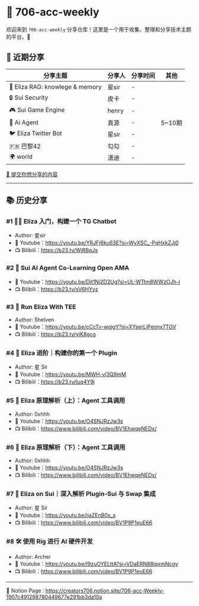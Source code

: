 # 🚀 706-acc-weekly

欢迎来到 `706-acc-weekly` 分享仓库！这里是一个用于收集、整理和分享技术主题的平台。🌟

## 📅 近期分享

| 分享主题 | 分享人 | 分享时间 | 其他 |
| --- | --- | --- | --- |
| 🧠 Eliza RAG: knowlege & memory  | 星sir | - |  |
| 🔒 Sui Security  | 皮卡 | - |  |
| 🎮 Sui Game Engine  | henry | - |  |
| 🤖 Ai Agent  | 真源 | - | 5~10期 |
| 🐦 Eliza Twitter Bot | 星sir | - |  |
| 🇫🇷 巴黎42 | 勾勾 | - |  |
| 🌍 world | 潇迪 | - |  |

[📝 提交你想分享的内容](https://github.com/706creators/706-acc-weekly/issues/new?template=topic-suggestion.md)

---

## 📚 历史分享

### #1 🧑‍💻 Eliza 入门，构建一个 TG Chatbot

- Author: 星sir
- 🎥 Youtube：<https://youtu.be/YRJFj6ku63E?si=WyXSC_-PqHxkZJj0>
- 📺 Bilibili：<https://b23.tv/WiRBqJs>

### #2 🤝 Sui AI Agent Co-Learning Open AMA

- 🎥 Youtube：<https://youtu.be/Dit1Nj2D2Ug?si=UL-WTtm8WWzOJh-j>
- 📺 Bilibili：<https://b23.tv/sV6HYyz>

### #3 🔐 Run Eliza With TEE

- Author: Shelven
- 🎥 Youtube：<https://youtu.be/cCcTv-wqjgY?si=XYserLjPeonx7TGV>
- 📺 Bilibili：<https://b23.tv/yiK8gco>

### #4 🚀 Eliza 进阶｜构建你的第一个 Plugin

- Author: 星 Sir
- 🎥 Youtube：<https://youtu.be/MWH-vl3Q9mM>
- 📺 Bilibili：<https://b23.tv/Iuq4Y9j>

### #5 🧠 Eliza 原理解析（上）：Agent 工具调用 

- Author: 0xhhh
- 🎥 Youtube：<https://youtu.be/O4SNJRzJw3s>
- 📺 Bilibili：<https://www.bilibili.com/video/BV1EhwqeNEDx/>

### #6 🧠 Eliza 原理解析（下）：Agent 工具调用

- Author: 0xhhh
- 🎥 Youtube：<https://youtu.be/O4SNJRzJw3s>
- 📺 Bilibili：<https://www.bilibili.com/video/BV1EhwqeNEDx/>

### #7 💎 Eliza on Sui｜深入解析 Plugin-Sui 与 Swap 集成

- Author: 星 Sir
- 🎥 Youtube：<https://youtu.be/ijaZEnB0s_s>
- 📺 Bilibili：<https://www.bilibili.com/video/BV1P9P1euE66>

### #8 🛠️ 使用 Rig 进行 AI 硬件开发

- Author: Archer
- 🎥 Youtube：<https://youtu.be/I9zuOYELttA?si=VDaERN88iqxmNcgv>
- 📺 Bilibili：<https://www.bilibili.com/video/BV1P9P1euE66>

---
📄 Notion Page : <https://creators706.notion.site/706-acc-Weekly-1907c491298780449677e291bb3da10a>
